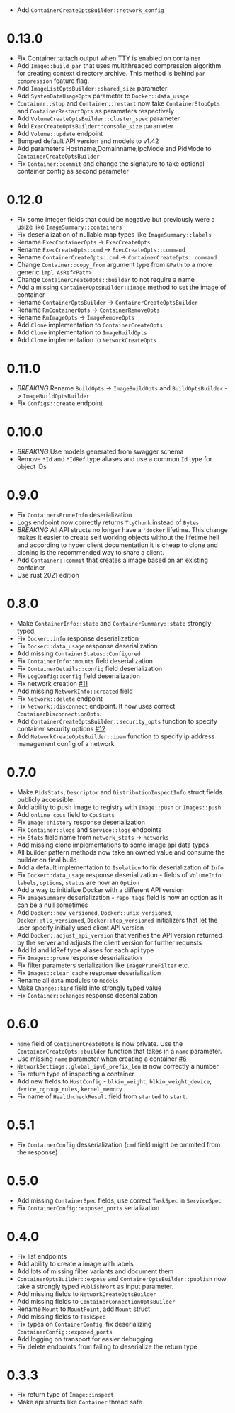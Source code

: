 #
- Add `ContainerCreateOptsBuilder::network_config`

# 0.13.0
- Fix Container::attach output when TTY is enabled on container
- Add `Image::build_par` that uses multithreaded compression algorithm for creating context directory archive. This method is behind `par-compression` feature flag.
- Add `ImageListOptsBuilder::shared_size` parameter
- Add `SystemDataUsageOpts` parameter to `Docker::data_usage`
- `Container::stop` and `Container::restart` now take `ContainerStopOpts` and `ContainerRestartOpts` as paramaters respectively
- Add `VolumeCreateOptsBuilder::cluster_spec` parameter
- Add `ExecCreateOptsBuilder::console_size` parameter
- Add `Volume::update` endpoint
- Bumped default API version and models to v1.42
- Add parameters Hostname,Domainname,IpcMode and PidMode to `ContainerCreateOptsBuilder`
- Fix `Container::commit` and change the signature to take optional container config as second parameter

# 0.12.0
- Fix some integer fields that could be negative but previously were a usize like `ImageSummary::containers`
- Fix deserialization of nullable map types like `ImageSummary::labels`
- Rename `ExecContainerOpts` -> `ExecCreateOpts`
- Rename `ExecCreateOpts::cmd` -> `ExecCreateOpts::command`
- Rename `ContainerCreateOpts::cmd` -> `ContainerCreateOpts::command`
- Change `Container::copy_from` argument type from `&Path` to a more generic `impl AsRef<Path>`
- Change `ContainerCreateOpts::builder` to not require a name
- Add a missing `ContainerOptsBuilder::image` method to set the image of container
- Rename `ContainerOptsBuilder` -> `ContainerCreateOptsBuilder`
- Rename `RmContainerOpts` -> `ContainerRemoveOpts`
- Rename `RmImageOpts` -> `ImageRemoveOpts`
- Add `Clone` implementation to `ContainerCreateOpts`
- Add `Clone` implementation to `ImageBuildOpts`
- Add `Clone` implementation to `NetworkCreateOpts`

# 0.11.0
- *BREAKING* Rename `BuildOpts` -> `ImageBuildOpts` and `BuildOptsBuilder` -> `ImageBuildOptsBuilder`
- Fix `Configs::create` endpoint

# 0.10.0
- *BREAKING* Use models generated from swagger schema
- Remove `*Id` and `*IdRef` type aliases and use a common `Id` type for object IDs

# 0.9.0
- Fix `ContainersPruneInfo` deserialization
- Logs endpoint now correctly returns `TtyChunk` instead of `Bytes`
- *BREAKING* All API structs no longer have a `'docker` lifetime. This change makes it easier to create self working objects without the lifetime hell and according to
  hyper client documentation it is cheap to clone and cloning is the recommended way to share a client.
- Add `Container::commit` that creates a image based on an existing container
- Use rust 2021 edition

# 0.8.0
- Make `ContainerInfo::state` and `ContainerSummary::state` strongly typed.
- Fix `Docker::info` response deserialization
- Fix `Docker::data_usage` response deserialization
- Add missing `ContainerStatus::Configured`
- Fix `ContainerInfo::mounts` field deserialization
- Fix `ContainerDetails::config` field deserialization
- Fix `LogConfig::config` field deserialization
- Fix network creation [#11](https://github.com/vv9k/docker-api-rs/pull/11)
- Add missing `NetworkInfo::created` field
- Fix `Network::delete` endpoint
- Fix `Network::disconnect` endpoint. It now uses correct `ContainerDisconnectionOpts`.
- Add `ContainerCreateOptsBuilder::security_opts` function to specify container security options [#12](https://github.com/vv9k/docker-api-rs/pull/12)
- Add `NetworkCreateOptsBuilder::ipam` function to specify ip address management config of a network

# 0.7.0
- Make `PidsStats`, `Descriptor` and `DistributionInspectInfo` struct fields publicly accessible.
- Add ability to push image to registry with `Image::push` or `Images::push`.
- Add `online_cpus` field to `CpuStats`
- Fix `Image::history` response deserialization
- Fix `Container::logs` and `Service::logs` endpoints
- Fix `Stats` field name from `network_stats` -> `networks`
- Add missing clone implementations to some image api data types
- All builder pattern methods now take an owned value and consume the builder on final build
- Add a default implementation to `Isolation` to fix deserialization of `Info`
- Fix `Docker::data_usage` response deserialization - fields of `VolumeInfo`: `labels`, `options`, `status` are now an `Option`
- Add a way to initialize Docker with a different API version
- Fix `ImageSummary` deserialization - `repo_tags` field is now an option as it can be a null sometimes
- Add `Docker::new_versioned`, `Docker::unix_versioned`, `Docker::tls_versioned`, `Docker::tcp_versioned` initializers that let the user specify initially used client API version
- Add `Docker::adjust_api_version` that verifies the API version returned by the server and adjusts the client version for further requests
- Add Id and IdRef type aliases for each api type
- Fix `Images::prune` response deserialization
- Fix filter parameters serialization like `ImagePruneFilter` etc.
- Fix `Images::clear_cache` response deserialization
- Rename all `data` modules to `models`
- Make `Change::kind` field into strongly typed value
- Fix `Container::changes` response deserialization

# 0.6.0
- `name` field of `ContainerCreateOpts` is now private. Use the `ContainerCreateOpts::builder` function that takes in a `name` parameter.
- Use missing `name` parameter when creating a container [#6](https://github.com/vv9k/docker-api-rs/pull/6)
- `NetworkSettings::global_ipv6_prefix_len` is now correctly a number
- Fix return type of inspecting a container
- Add new fields to `HostConfig` - `blkio_weight`, `blkio_weight_device`, `device_cgroup_rules`, `kernel_memory`
- Fix name of `HealthcheckResult` field from `started` to `start`.

# 0.5.1
- Fix `ContainerConfig` desserialization (`cmd` field might be ommited from the response)

# 0.5.0
- Add missing `ContainerSpec` fields, use correct `TaskSpec` in `ServiceSpec`
- Fix `ContainerConfig::exposed_ports` serialization


# 0.4.0
- Fix list endpoints
- Add ability to create a image with labels
- Add lots of missing filter variants and document them
- `ContainerOptsBuilder::expose` and `ContainerOptsBuilder::publish` now take a strongly typed `PublishPort`
  as input parameter.
- Add missing fields to `NetworkCreateOptsBuilder`
- Add missing fields to `ContainerConnectionOptsBuilder`
- Rename `Mount` to `MountPoint`, add `Mount` struct  
- Add missing fields to `TaskSpec`
- Fix types on `ContainerConfig`, fix deserializing `ContainerConfig::exposed_ports`
- Add logging on transport for easier debugging
- Fix delete endpoints from failing to deserialize the return type

# 0.3.3
- Fix return type of `Image::inspect`
- Make api structs like `Container` thread safe
